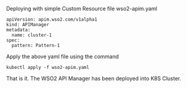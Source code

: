 Deploying with simple Custom Resource file wso2-apim.yaml
```
apiVersion: apim.wso2.com/v1alpha1
kind: APIManager
metadata:
  name: cluster-1
spec:
  pattern: Pattern-1
```

Apply the above yaml file using the command
```
kubectl apply -f wso2-apim.yaml
```

That is it. The WSO2 API Manager has been deployed into K8S Cluster.
